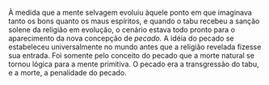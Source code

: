 ﻿À medida que a mente selvagem evoluiu àquele ponto em que imaginava tanto os bons quanto os maus espíritos, e quando o tabu recebeu a sanção solene da religião em evolução, o cenário estava todo pronto para o aparecimento da nova concepção de *pecado.* A idéia do pecado se estabeleceu universalmente no mundo antes que a religião revelada fizesse sua entrada. Foi somente pelo conceito do pecado que a morte natural se tornou lógica para a mente primitiva. O pecado era a transgressão do tabu, e a morte, a penalidade do pecado.